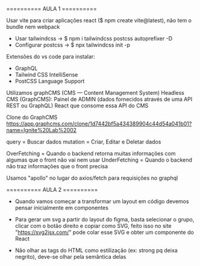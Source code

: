 ========== AULA 1 ==========

Usar vite para criar aplicações react ($ npm create vite@latest), não tem o bundle nem webpack

- Usar tailwindcss -> $ npm i tailwindcss postcss autoprefixer -D
- Configurar postcss -> $ npx tailwindcss init -p

Extensões do vs code para instalar:
- GraphQL
- Tailwind CSS IntelliSense
- PostCSS Language Support

Utilizamos graphCMS (CMS — Content Management System)
Headless CMS (GraphCMS): Painel de ADMIN (dados fornecidos através de uma API REST ou GraphQL)
React que consome essa API do CMS

Clone do GraphCMS
https://app.graphcms.com/clone/1d7442bf5a434389904c44d54a041b01?name=Ignite%20Lab%2002

query = Buscar dados
mutation = Criar, Editar e Deletar dados

OverFetching = Quando o backend retorna muitas informações com algumas que o front não vai nem usar
UnderFetching = Quando o backend não traz informações que o front precisa

Usamos "apollo" no lugar do axios/fetch para requisições no graphql

========== AULA 2 ==========

- Quando vamos começar a transformar um layout em código devemos pensar inicialmente em componentes

- Para gerar um svg a partir do layout do figma, basta selecionar o grupo, clicar com o botão direito e copiar como SVG, feito isso no site "https://svg2jsx.com/" pode colar esse SVG e obter um componente do React

- Não olhar as tags do HTML como estilização (ex: strong pq deixa negrito), deve-se olhar pela semântica delas
